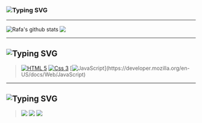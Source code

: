 ### <img src="https://readme-typing-svg.demolab.com?font=Caveat&size=32&pause=1000&color=44475A&width=435&lines=Prazer%2C+meu+nome+%C3%A9+Rafaela+Hitomi!" alt="Typing SVG"> <!-- https://readme-typing-svg.demolab.com/demo/ -->

---
<img align="center" src="https://github-readme-stats.vercel.app/api?username=rafahitomi&show_icons=true&include_all_commits-true&theme=dracula&hide_border=true" alt="Rafa's github stats">
<img align="center" src="https://github-readme-stats.vercel.app/api/top-langs/?username=rafahitomi&layout=compact&theme=graywhite&hide_border=true">
  
---
## <img src="https://readme-typing-svg.demolab.com?font=Caveat&size=32&pause=1000&color=6272A4&width=435&lines=Desenvolvimento+front-end" alt="Typing SVG">
> [![HTML 5](https://img.shields.io/badge/HTML5-E34F26?style=for-the-badge&logo=html5&logoColor=white)](https://developer.mozilla.org/en-US/docs/Web/HTML)
> [![Css 3](https://img.shields.io/badge/CSS3-1572B6?style=for-the-badge&logo=css3&logoColor=white)](https://developer.mozilla.org/en-US/docs/Web/CSS)
> [![JavaScript](https://img.shields.io/badge/JavaScript-323330?style=for-the-badge&logo=javascript&logoColor=F7DF1E")](https://developer.mozilla.org/en-US/docs/Web/JavaScript)

---
## <img src="https://readme-typing-svg.demolab.com?font=Caveat&size=32&pause=1000&color=6272A4&width=435&lines=Meus+contatos" alt="Typing SVG"> 
> <a href="https://www.linkedin.com/in/rafaela-hitomi-fujii/" target="_blank"><img src="https://img.shields.io/badge/-LinkedIn-%230077B5?style=for-the-badge&logo=linkedin&logoColor=white" target="_blank"></a> 
> <a href = "mailto:rafaelahfujii@gmail.com"><img src="https://img.shields.io/badge/-Gmail-%23333?style=for-the-badge&logo=gmail&logoColor=white" target="_blank"></a>
> <a href="https://www.linkedin.com/in/rafaela-hitomi-fujii/" target="_blank"><img src="https://img.shields.io/badge/Instagram-E4405F?style=for-the-badge&logo=instagram&logoColor=white" target="_blank"></a> 





